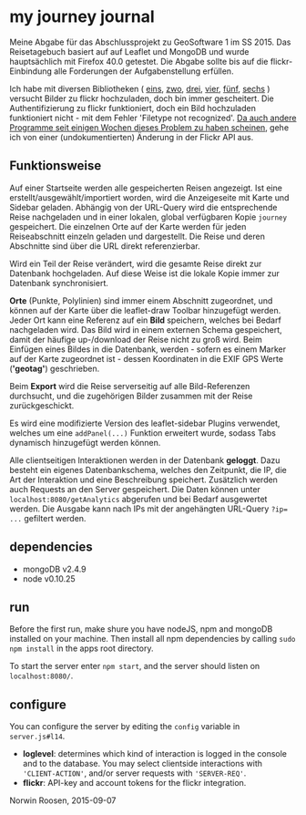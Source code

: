 # my journey journal
Meine Abgabe für das Abschlussprojekt zu GeoSoftware 1 im SS 2015.
Das Reisetagebuch basiert auf auf Leaflet und MongoDB und wurde hauptsächlich mit Firefox 40.0 getestet.
Die Abgabe sollte bis auf die flickr-Einbindung alle Forderungen der Aufgabenstellung erfüllen.

Ich habe mit diversen Bibliotheken (
[eins](https://www.npmjs.com/package/flickrapi),
[zwo](https://www.npmjs.com/package/flickr-oauth-and-upload),
[drei](https://www.npmjs.com/package/fickr),
[vier](https://www.npmjs.com/package/flickr),
[fünf](https://www.npmjs.com/package/flickr-with-uploads),
[sechs](https://www.npmjs.com/package/flickr-upload)
) versucht Bilder zu flickr hochzuladen, doch bin immer gescheitert. Die Authentifizierung zu flickr funktioniert, doch ein Bild hochzuladen funktioniert nicht - mit dem Fehler 'Filetype not recognized'.
[Da auch andere Programme seit einigen Wochen dieses Problem zu haben scheinen](https://www.flickr.com/help/forum/en-us/72157654828581053/), gehe ich von einer (undokumentierten) Änderung in der Flickr API aus.

## Funktionsweise
Auf einer Startseite werden alle gespeicherten Reisen angezeigt.
Ist eine erstellt/ausgewählt/importiert worden, wird die Anzeigeseite mit Karte und Sidebar geladen. Abhängig von der URL-Query wird die entsprechende Reise nachgeladen und in einer lokalen, global verfügbaren Kopie `journey` gespeichert.
Die einzelnen Orte auf der Karte werden für jeden Reiseabschnitt einzeln geladen und dargestellt. Die Reise und deren Abschnitte sind über die URL direkt referenzierbar.

Wird ein Teil der Reise verändert, wird die gesamte Reise direkt zur Datenbank hochgeladen. Auf diese Weise ist die lokale Kopie immer zur Datenbank synchronisiert.

**Orte** (Punkte, Polylinien) sind immer einem Abschnitt zugeordnet, und können auf der Karte über die leaflet-draw Toolbar hinzugefügt werden.
Jeder Ort kann eine Referenz auf ein **Bild** speichern, welches bei Bedarf nachgeladen wird. Das Bild wird in einem externen Schema gespeichert, damit der häufige up-/download der Reise nicht zu groß wird.
Beim Einfügen eines Bildes in die Datenbank, werden - sofern es einem Marker auf der Karte zugeordnet ist - dessen Koordinaten in die EXIF GPS Werte (**'geotag'**) geschrieben.

Beim **Export** wird die Reise serverseitig auf alle Bild-Referenzen durchsucht, und die zugehörigen Bilder zusammen mit der Reise zurückgeschickt.

Es wird eine modifizierte Version des leaflet-sidebar Plugins verwendet, welches um eine `addPanel(...)` Funktion erweitert wurde, sodass Tabs dynamisch hinzugefügt werden können.

Alle clientseitigen Interaktionen werden in der Datenbank **geloggt**. Dazu besteht ein eigenes Datenbankschema, welches den Zeitpunkt, die IP, die Art der Interaktion und eine Beschreibung speichert.
Zusätzlich werden auch Requests an den Server gespeichert.
Die Daten können unter `localhost:8080/getAnalytics` abgerufen und bei Bedarf ausgewertet werden. Die Ausgabe kann nach IPs mit der angehängten URL-Query `?ip= ...` gefiltert werden.

## dependencies
* mongoDB v2.4.9
* node    v0.10.25

## run
Before the first run, make shure you have nodeJS, npm and mongoDB installed on your machine.
Then install all npm dependencies by calling `sudo npm install` in the apps root directory.

To start the server enter `npm start`, and the server should listen on `localhost:8080/`.

## configure
You can configure the server by editing the `config` variable in `server.js#l14`.

* **loglevel**: determines which kind of interaction is logged in the console and to the database. You may select clientside interactions with `'CLIENT-ACTION'`, and/or server requests with `'SERVER-REQ'`.
* **flickr**: API-key and account tokens for the flickr integration.

Norwin Roosen, 2015-09-07